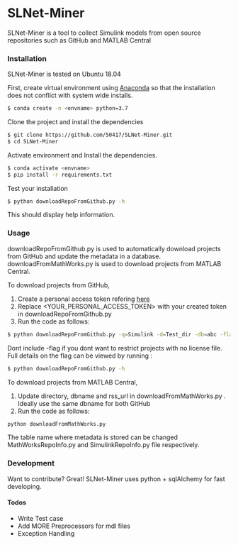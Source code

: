 # SLNet-Miner
SLNet-Miner is a tool to collect Simulink models from open source repositories such as GitHub and MATLAB Central

### Installation

SLNet-Miner is tested on Ubuntu 18.04 

First, create virtual environment using  [Anaconda] so that the installation does not conflict with system wide installs.
```sh
$ conda create -n <envname> python=3.7
```

Clone the project and install the dependencies
```sh
$ git clone https://github.com/50417/SLNet-Miner.git
$ cd SLNet-Miner
```

Activate environment and Install the dependencies.
```sh
$ conda activate <envname>
$ pip install -r requirements.txt
```

Test your installation 
```sh
$ python downloadRepoFromGithub.py -h
```
This should display help information.

### Usage
downloadRepoFromGithub.py is used to automatically download projects from GitHub and update the metadata in a database.
downloadFromMathWorks.py is used to download projects from MATLAB Central.
 
 To download projects from GitHub, 
 1. Create a personal access token refering [here] 
 2. Replace <YOUR_PERSONAL_ACCESS_TOKEN> with your created token in  downloadRepoFromGithub.py
 3. Run the code as follows:
 ```sh
$ python downloadRepoFromGithub.py -q=Simulink -d=Test_dir -db=abc -flag=X
```
Dont include -flag if you dont want to restrict projects with no license file.
Full details on the flag can be viewed by running : 
```sh
$ python downloadRepoFromGithub.py -h
```

 To download projects from MATLAB Central, 
 1. Update directory, dbname and rss_url in downloadFromMathWorks.py . Ideally use the same dbname for both GitHub  
 2. Run the code as follows:
 ```sh
 python downloadFromMathWorks.py 
```

The table name where metadata is stored can be changed MathWorksRepoInfo.py and SimulinkRepoInfo.py file respectively.
### Development

Want to contribute? Great!
SLNet-Miner uses python +  sqlAlchemy for fast developing.

#### Todos

 - Write Test case
 - Add MORE Preprocessors for mdl files
 - Exception Handling


[//]: # (These are reference links used in the body of this note and get stripped out when the markdown processor does its job. There is no need to format nicely because it shouldn't be seen. Thanks SO - http://stackoverflow.com/questions/4823468/store-comments-in-markdown-syntax)
   [Anaconda]: <https://www.anaconda.com/distribution/>
[here]: <https://help.github.com/en/github/authenticating-to-github/creating-a-personal-access-token-for-the-command-line#creating-a-token>